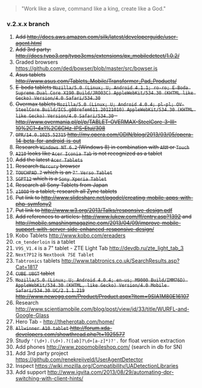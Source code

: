 > "Work like a slave, command like a king, create like a God."

### v.2.x.x branch
1. <s>Add http://docs.aws.amazon.com/silk/latest/developerguide/user-agent.html</s>
1. <s>Add 3rd party: http://docs.typo3.org/typo3cms/extensions/px_mobiledetect/1.0.2/</s>
1. Graded browsers https://github.com/ded/bowser/blob/master/src/bowser.js
1. <s>Asus tablets http://www.asus.com/Tablets_Mobile/Transformer_Pad_Products/</s>
1. <s>E-boda tablets `Mozilla/5.0 (Linux; U; Android 4.1.1; ro-ro; E-Boda Supreme Dual Core X190 Build/JRO03C) AppleWebKit/534.30 (KHTML like Gecko) Version/4.0 Safari/534.30`</s>
1. <s>Overmax tablets `Mozilla/5.0 (Linux; U; Android 4.0.4; pl-pl; OV-SteelCore Build/ICS.g08refem611.20121010) AppleWebKit/534.30 (KHTML like Gecko) Version/4.0 Safari/534.30` - http://www.overmania.pl/pl/p/TABLET-OVERMAX-SteelCore-3-III-10%2C1-4x1%2C6GHz-IPS-Etui/308</s>
1. <s>`OPR/14.0.1025.52315` http://my.opera.com/ODIN/blog/2013/03/05/opera-14-beta-for-android-is-out</s>
1. <s>Research `Windows NT 6.2` (Windows 8) in combination with `ARM` or `Touch`</s>
1. <s>`A210` looks like `Acer Iconia Tab` is not recognized as a tablet</s>
1. <s>Add the latest `Acer Tablets`</s>
1. <s>Research `Mercury` browser</s>
1. <s>`TOUCHPAD 7` which is an `7" Verso Tablet`</s>
1. <s>`SGPT12` which is a `Sony Xperia Tablet`</s>
1. <s>Research all Sony Tablets from Japan</s>
1. <s>`z1000` is a tablet; research all Zync tablets</s>
1. <s>Put link to http://www.slideshare.net/pgodel/creating-mobile-apps-with-php-symfony2</s>
1. <s>Put link to http://www.w3.org/2013/Talks/responsive-design.pdf</s>
1. <s>Add references to articles: http://www.lukew.com/ff/entry.asp?1392 and http://mobile.smashingmagazine.com/2013/04/09/improve-mobile-support-with-server-side-enhanced-responsive-design/</s>
1. Kobo Tablets http://www.kobo.com/ereaders
1. `cm_tenderloin` is a tablet
1. `V9S_V1.4` is a 7" tablet - ZTE Light Tab http://devdb.ru/zte_light_tab_3
1. `Next7P12` is `Nextbook 7SE Tablet`
1. `Tabtronics` tablets http://www.tabtronics.co.uk/SearchResults.asp?Cat=1817
1. <s>`CUBE U8GT` tablet</s>
1. <s>`Mozilla/5.0 (Linux; U; Android 4.0.4; en-us; M9000 Build/IMM76D) AppleWebKit/534.30 (KHTML, like Gecko) Version/4.0 Mobile Safari/534.30 UC/2.1.1.219` http://www.newegg.com/Product/Product.aspx?Item=9SIA1M80E16107</s>
1. Research http://www.scientiamobile.com/blog/post/view/id/33/title/WURFL-and-Google-Glass
1. Hero Tab - http://theherotab.com/home/
1. <s>`Allwinner A10 tablet` http://forum.xda-developers.com/showthread.php?t=1925577</s>
1. Study `'(\d+).(\d+).?([ab]?\d+[a-z]*)?'.` for float version extraction
1. Add phones http://www.zopomobileshop.com/ (search in db for SN)
1. Add 3rd party project https://github.com/renekreijveld/UserAgentDetector
1. Inspect https://wiki.mozilla.org/Compatibility/UADetectionLibraries
1. Add support http://www.igvita.com/2013/08/29/automating-dpr-switching-with-client-hints/